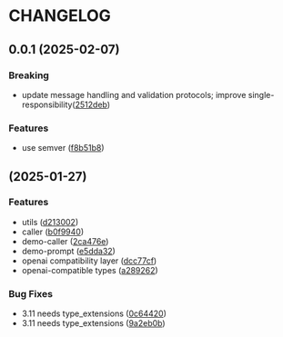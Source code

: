 # CHANGELOG

## 0.0.1 (2025-02-07)

### Breaking

* update message handling and validation protocols; improve single-responsibility([2512deb](https://github.com/ahgraber/yaaal/commit/2512deb65298ab16138c4966a100aa5006939705))

### Features

* use semver ([f8b51b8](https://github.com/ahgraber/yaaal/commit/f8b51b88d8822cd9b11e151d22f3e81911d546be))

## (2025-01-27)

### Features

* utils ([d213002](https://github.com/ahgraber/yaaal/commit/d213002f5f23b2ffd52efec2c8c86a8a545a6fa3))
* caller ([b0f9940](https://github.com/ahgraber/yaaal/commit/b0f994016f1e55c72e6c03e080b785b3a29c658d))
* demo-caller ([2ca476e](https://github.com/ahgraber/yaaal/commit/2ca476e43fbfc9975058c7f0c47043ec5853e043))
* demo-prompt ([e5dda32](https://github.com/ahgraber/yaaal/commit/e5dda32942af8a44e862acc2a982a7a8c463f41a))
* openai compatibility layer ([dcc77cf](https://github.com/ahgraber/yaaal/commit/dcc77cfbb3e4253c732ff8a6ec408a189031aaca))
* openai-compatible types ([a289262](https://github.com/ahgraber/yaaal/commit/a289262ebca94bedcf484d141362b0b49ec6cc54))

### Bug Fixes

* 3.11 needs type_extensions ([0c64420](https://github.com/ahgraber/yaaal/commit/0c64420c2a2f7c3b96dc7a6cd351bf7f2a3dd753))
* 3.11 needs type_extensions ([9a2eb0b](https://github.com/ahgraber/yaaal/commit/9a2eb0b554034272e06f0f852bcc84a8da1fc70c))
